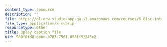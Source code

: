 ```yaml
---
content_type: resource
description: ''
file: https://ol-ocw-studio-app-qa.s3.amazonaws.com/courses/6-01sc-introduction-to-electrical-engineering-and-computer-science-i-spring-2011/980f0fd0debcb7037561088ff52245c2_lF-7mmPHhG0.srt
file_type: application/x-subrip
resourcetype: Other
title: 3play caption file
uid: 980f0fd0-debc-b703-7561-088ff52245c2
---
```


